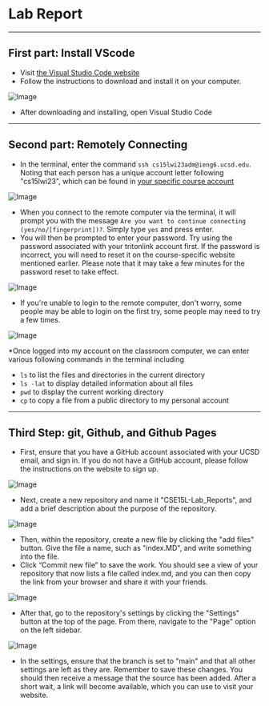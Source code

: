 # Lab Report
---

## First part: Install VScode

* Visit [the Visual Studio Code website](https://code.visualstudio.com/)
* Follow the instructions to download and install it on your computer.

![Image](Images/1.png)

* After downloading and installing, open Visual Studio Code

---

## Second part: Remotely Connecting

* In the terminal, enter the command `ssh cs15lwi23adm@ieng6.ucsd.edu`.
Noting that each person has a unique account letter following "cs15lwi23", which can be found in [your specific course account](https://sdacs.ucsd.edu/~icc/index.php)

![Image](Images/2.png)

* When you connect to the remote computer via the terminal, it will prompt you with the message `Are you want to continue connecting (yes/no/[fingerprint])?`. Simply type `yes` and press enter.
* You will then be prompted to enter your password. Try using the password associated with your tritonlink account first. If the password is incorrect, you will need to reset it on the course-specific website mentioned earlier. Please note that it may take a few minutes for the password reset to take effect.

![Image](Images/3.png)

* If you're unable to login to the remote computer, don't worry, some people may be able to login on the first try, some people may need to try a few times.

![Image](Images/6.png)

*Once logged into my account on the classroom computer, we can enter various following commands in the terminal including
- `ls` to list the files and directories in the current directory
- `ls -lat` to display detailed information about all files
- `pwd` to display the current working directory
- `cp` to copy a file from a public directory to my personal account
---

## Third Step: git, Github, and Github Pages

* First, ensure that you have a GitHub account associated with your UCSD email, and sign in. If you do not have a GitHub account, please follow the instructions on the website to sign up.

![Image](Images/7.png)

* Next, create a new repository and name it "CSE15L-Lab_Reports", and add a brief description about the purpose of the repository.

![Image](Images/8.png)

* Then, within the repository, create a new file by clicking the "add files" button. Give the file a name, such as "index.MD", and write something into the file.
* Click “Commit new file” to save the work. You should see a view of your repository that now lists a file called index.md, and you can then copy the link from your browser and share it with your friends. 

![Image](Images/9.png)

* After that, go to the repository's settings by clicking the "Settings" button at the top of the page. From there, navigate to the "Page" option on the left sidebar.

![Image](Images/10.png)

* In the settings, ensure that the branch is set to "main" and that all other settings are left as they are. Remember to save these changes.
You should then receive a message that the source has been added. After a short wait, a link will become available, which you can use to visit your website.

